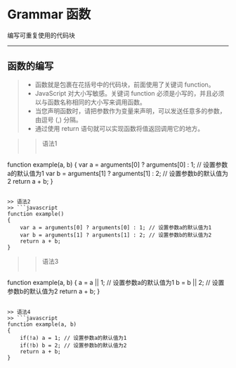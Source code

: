 # Grammar 函数
编写可重复使用的代码块
***

## 函数的编写
> * 函数就是包裹在花括号中的代码块，前面使用了关键词 function。
> * JavaScript 对大小写敏感。关键词 function 必须是小写的，并且必须以与函数名称相同的大小写来调用函数。
> * 当您声明函数时，请把参数作为变量来声明，可以发送任意多的参数，由逗号 (,) 分隔。
> * 通过使用 return 语句就可以实现函数将值返回调用它的地方。

>> 语法1
>> ```javascript
function example(a, b)
{
	var a = arguments[0] ? arguments[0] : 1; // 设置参数a的默认值为1
    var b = arguments[1] ? arguments[1] : 2; // 设置参数b的默认值为2
    return a + b;
}
```

>> 语法2
>> ```javascript
function example()
{
	var a = arguments[0] ? arguments[0] : 1; // 设置参数a的默认值为1
    var b = arguments[1] ? arguments[1] : 2; // 设置参数b的默认值为2
    return a + b;
}
```

>> 语法3
>> ```javascript
function example(a, b)
{
	a = a || 1; // 设置参数a的默认值为1
	b = b || 2; // 设置参数b的默认值为2
    return a + b;
}
```

>> 语法4
>> ```javascript
function example(a, b)
{
	if(!a) a = 1; // 设置参数a的默认值为1
	if(!b) b = 2; // 设置参数b的默认值为2
	return a + b;
}
```

